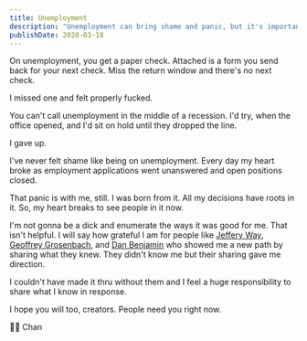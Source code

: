 ```yaml
---
title: Unemployment
description: "Unemployment can bring shame and panic, but it's important to be grateful for those who help guide us through. Share your knowledge and support others in need"
publishDate: 2020-03-18
---
```


On unemployment, you get a paper check.
Attached is a form you send back for your next check. Miss the return window and there's no next check.

I missed one and felt properly fucked.

You can't call unemployment in the middle of a recession.
I'd try, when the office opened, and I'd sit on hold until they dropped the line.

I gave up.

I've never felt shame like being on unemployment. Every day my heart broke as employment applications went unanswered and open positions closed.

That panic is with me, still.
I was born from it.
All my decisions have roots in it.
So, my heart breaks to see people in it now.

I'm not gonna be a dick and enumerate the ways it was good for me. That isn't helpful.
I will say how grateful I am for people like [Jeffery Way](https://twitter.com/jeffrey_way), [Geoffrey Grosenbach](https://twitter.com/topfunky), and [Dan Benjamin](https://twitter.com/danbenjamin) who showed me a new path by sharing what they knew.
They didn't know me but their sharing gave me direction.

I couldn't have made it thru without them and I feel a huge responsibility to share what I know in response.

I hope you will too, creators.
People need you right now.

👨‍🏫 Chan
